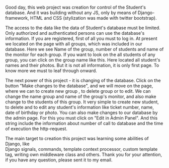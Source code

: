  Good day, this web project was creation for control of the Student's database.
And it was building without any JS, only by means of Django-framework,
HTML and CSS (stylization was made with twitter bootstrap).

 The access to the data like the data of Student's database must be limited. Only 
authorized and authenticated persons can use the database's information.
If you are registered, first of all you must to log in.
At present we located on the page with all groups, which was included in our database.
Here we see Name of the group, number of students and name of the monitor for each group.
If you want to look on the all students of any group, you can click on the group name like this.
Here located all student's names and their photos. 
But it is not all information, it is only first page. To know more we must to leaf through onward.

 The next power of this project - it is changing of the database. Click on the button
"Make changes to the database", and we will move on the page, where we can to 
create new group , to delete group  or to edit.
We can change the name group and name of the group's monitor, and also
make change to the students of this group. It very simple to create new student, to 
delete  and to edit any student's information like ticket number, name,
date of birthday or photo. 
You can also make changes to our database by the admin page. For this you must click
on "Edit in Admin Panel".
 And this string include the information about number of call to database and the time
of execution the http-request.

The main target to creation this project was learning some abilities of Django, like  
Django signals, commands, template context processor, custom template tag, writing own
middleware class and others.
Thank you for your attention, if you have any question, please sent it to my email.
